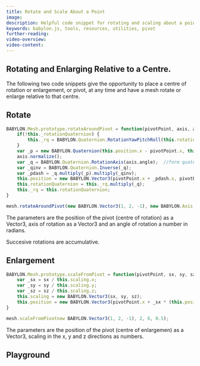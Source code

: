 ```yaml
---
title: Rotate and Scale About a Point
image: 
description: Helpful code snippet for rotating and scaling about a point in Babylon.js.
keywords: babylon.js, tools, resources, utilities, pivot
further-reading:
video-overview:
video-content:
---
```


## Rotating and Enlarging Relative to a Centre.
The following two code snippets give the opportunity to place a centre of rotation or enlargement, or pivot, at any time and have a mesh rotate or enlarge relative to that centre.


## Rotate
 
```javascript
BABYLON.Mesh.prototype.rotateAroundPivot = function(pivotPoint, axis, angle) {
	if(!this._rotationQuaternion) {
		this._rq = BABYLON.Quaternion.RotationYawPitchRoll(this.rotation.y, this.rotation.x, this.rotation.z);
	}		
	var _p = new BABYLON.Quaternion(this.position.x - pivotPoint.x, this.position.y - pivotPoint.y, this.position.z - pivotPoint.z, 0);
	axis.normalize();
	var _q = BABYLON.Quaternion.RotationAxis(axis,angle);  //form quaternion rotation		
	var _qinv = BABYLON.Quaternion.Inverse(_q);	
	var _pdash = _q.multiply(_p).multiply(_qinv);
	this.position = new BABYLON.Vector3(pivotPoint.x + _pdash.x, pivotPoint.y + _pdash.y, pivotPoint.z + _pdash.z);
	this.rotationQuaternion = this._rq.multiply(_q);
	this._rq = this.rotationQuaternion;
}

mesh.rotateAroundPivot(new BABYLON.Vector3(1, 2, -1), new BABYLON.Axis.Y, Math.PI/4);
```

The parameters are the position of the pivot (centre of rotation) as a Vector3, axis of rotation as a Vector3 and an angle of rotation a number in radians.

Succesive rotations are accumulative.

## Enlargement

```javascript
BABYLON.Mesh.prototype.scaleFromPivot = function(pivotPoint, sx, sy, sz) {
	var _sx = sx / this.scaling.x;
	var _sy = sy / this.scaling.y;
	var _sz = sz / this.scaling.z;
	this.scaling = new BABYLON.Vector3(sx, sy, sz);	
	this.position = new BABYLON.Vector3(pivotPoint.x + _sx * (this.position.x - pivotPoint.x), pivotPoint.y + _sy * (this.position.y - pivotPoint.y), pivotPoint.z + _sz * (this.position.z - pivotPoint.z));
}

mesh.scaleFromPivotnew BABYLON.Vector3(1, 2, -1), 2, 6, 0.5);
```

The parameters are the position of the pivot (centre of enlargemen) as a Vector3, scaling in the x, y and z directions as numbers.

## Playground

<Playground id="#1MKHR9#2" title="Rotating and Enlarging Relative to a Centre" description="" image=""/>
